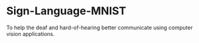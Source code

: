 # Sign-Language-MNIST
To help the deaf and hard-of-hearing better communicate using computer vision applications. 

